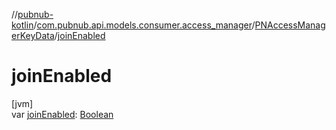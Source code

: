//[pubnub-kotlin](../../../index.md)/[com.pubnub.api.models.consumer.access_manager](../index.md)/[PNAccessManagerKeyData](index.md)/[joinEnabled](join-enabled.md)

# joinEnabled

[jvm]\
var [joinEnabled](join-enabled.md): [Boolean](https://kotlinlang.org/api/latest/jvm/stdlib/kotlin/-boolean/index.html)
